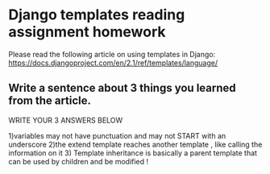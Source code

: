 # Django templates reading assignment homework

Please read the following article on using templates in Django: https://docs.djangoproject.com/en/2.1/ref/templates/language/

## Write a sentence about 3 things you learned from the article. 

WRITE YOUR 3 ANSWERS BELOW

1)variables may not have punctuation and may not START with an underscore 
2)the extend template reaches another template , like calling the information on it 
3) Template inheritance is basically a parent template that can be used by children and be modified !
